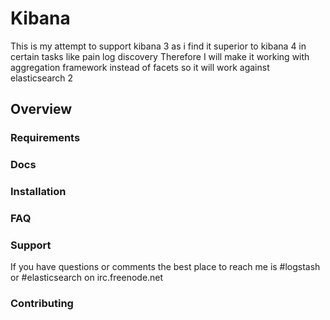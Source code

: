 # Kibana
This is my attempt to support kibana 3 as i find it superior to kibana 4 in certain tasks like pain log discovery
Therefore I will make it working with aggregation framework instead of facets so it will work against elasticsearch 2


## Overview


### Requirements


### Docs

### Installation

### FAQ


### Support

If you have questions or comments the best place to reach me is #logstash or #elasticsearch on irc.freenode.net

### Contributing
